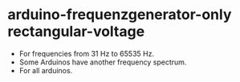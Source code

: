 # arduino-frequenzgenerator-only rectangular-voltage
* For frequencies from 31 Hz to 65535 Hz. 
* Some Arduinos have another frequency spectrum.
* For all arduinos.
